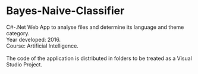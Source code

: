 # Bayes-Naive-Classifier
C#-.Net Web App to analyse files and determine its language and theme category.<br/>
Year developed: 2016.<br/>
Course: Artificial Intelligence.<br/>
<br/>
The code of the application is distributed in folders to be treated as a Visual Studio Project.

